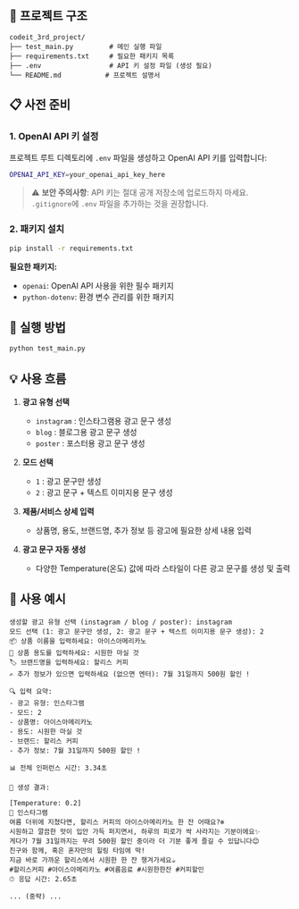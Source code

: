 ## 🔧 프로젝트 구조

```
codeit_3rd_project/
├── test_main.py         # 메인 실행 파일
├── requirements.txt     # 필요한 패키지 목록
├── .env                 # API 키 설정 파일 (생성 필요)
└── README.md           # 프로젝트 설명서
```

## 📋 사전 준비

### 1. OpenAI API 키 설정

프로젝트 루트 디렉토리에 `.env` 파일을 생성하고 OpenAI API 키를 입력합니다:

```bash
OPENAI_API_KEY=your_openai_api_key_here
```

> ⚠️ **보안 주의사항**: API 키는 절대 공개 저장소에 업로드하지 마세요. `.gitignore`에 `.env` 파일을 추가하는 것을 권장합니다.

### 2. 패키지 설치

```bash
pip install -r requirements.txt
```

**필요한 패키지:**
- `openai`: OpenAI API 사용을 위한 필수 패키지
- `python-dotenv`: 환경 변수 관리를 위한 패키지

## 🎯 실행 방법

```bash
python test_main.py
```

## 💡 사용 흐름

1. **광고 유형 선택**
   * `instagram` : 인스타그램용 광고 문구 생성
   * `blog` : 블로그용 광고 문구 생성
   * `poster` : 포스터용 광고 문구 생성

2. **모드 선택**
   * `1` : 광고 문구만 생성
   * `2` : 광고 문구 + 텍스트 이미지용 문구 생성

3. **제품/서비스 상세 입력**
   * 상품명, 용도, 브랜드명, 추가 정보 등 광고에 필요한 상세 내용 입력

4. **광고 문구 자동 생성**
   * 다양한 Temperature(온도) 값에 따라 스타일이 다른 광고 문구를 생성 및 출력

## 📝 사용 예시

```
생성할 광고 유형 선택 (instagram / blog / poster): instagram
모드 선택 (1: 광고 문구만 생성, 2: 광고 문구 + 텍스트 이미지용 문구 생성): 2
📦 상품 이름을 입력하세요: 아이스아메리카노
🎯 상품 용도를 입력하세요: 시원한 마실 것
🏷️ 브랜드명을 입력하세요: 할리스 커피
✍️ 추가 정보가 있으면 입력하세요 (없으면 엔터): 7월 31일까지 500원 할인 !

🔍 입력 요약:
- 광고 유형: 인스타그램
- 모드: 2
- 상품명: 아이스아메리카노
- 용도: 시원한 마실 것
- 브랜드: 할리스 커피
- 추가 정보: 7월 31일까지 500원 할인 !

📊 전체 인퍼런스 시간: 3.34초

📢 생성 결과:

[Temperature: 0.2]
📌 인스타그램
여름 더위에 지쳤다면, 할리스 커피의 아이스아메리카노 한 잔 어때요?❄️
시원하고 깔끔한 맛이 입안 가득 퍼지면서, 하루의 피로가 싹 사라지는 기분이에요✨
게다가 7월 31일까지는 무려 500원 할인 중이라 더 기분 좋게 즐길 수 있답니다😊
친구와 함께, 혹은 혼자만의 힐링 타임에 딱!
지금 바로 가까운 할리스에서 시원한 한 잔 챙겨가세요☕️
#할리스커피 #아이스아메리카노 #여름음료 #시원한한잔 #커피할인
⏱ 응답 시간: 2.65초

... (중략) ...
```